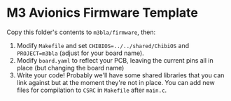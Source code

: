 # M3 Avionics Firmware Template

Copy this folder's contents to `m3bla/firmware`, then:
1. Modify `Makefile` and set `CHIBIOS=../../shared/ChibiOS` and `PROJECT=m3bla`
   (adjust for your board name).
2. Modify `board.yaml` to reflect your PCB, leaving the current pins all in 
   place (but changing the board name)
3. Write your code! Probably we'll have some shared libraries that you can link 
   against but at the moment they're not in place. You can add new files for 
   compilation to `CSRC` in `Makefile` after `main.c`.
